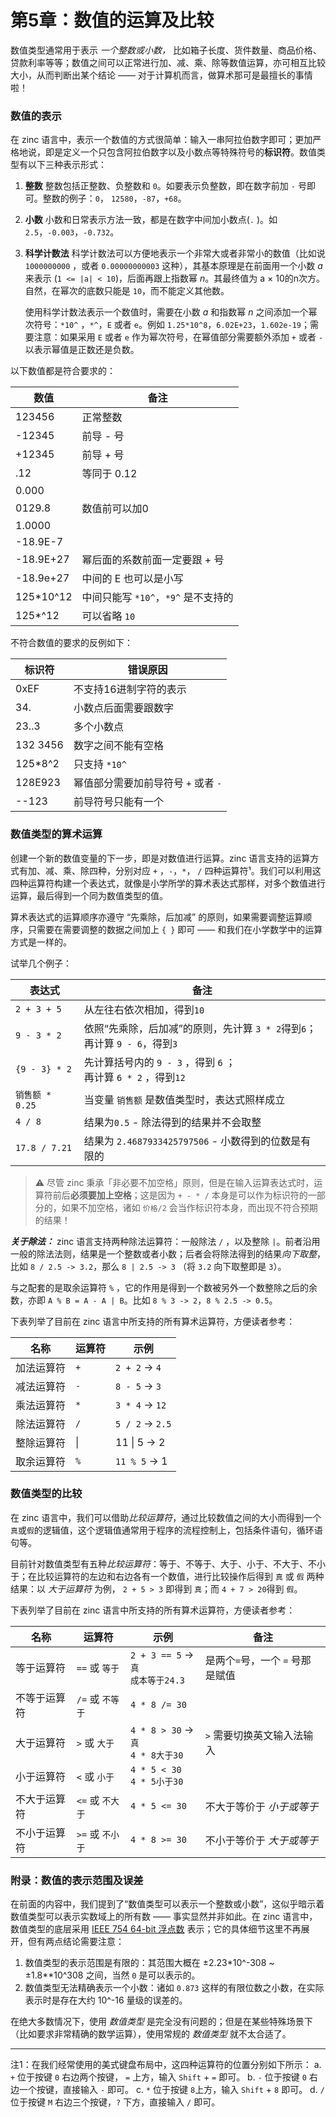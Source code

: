 # 第5章：数值的运算及比较

数值类型通常用于表示 _一个整数或小数，_ 比如箱子长度、货件数量、商品价格、贷款利率等等；数值之间可以正常进行加、减、乘、除等数值运算，亦可相互比较大小，从而判断出某个结论 —— 对于计算机而言，做算术那可是最擅长的事情啦！

### 数值的表示
在 zinc 语言中，表示一个数值的方式很简单：输入一串阿拉伯数字即可；更加严格地说，即是定义一个只包含阿拉伯数字以及小数点等特殊符号的**标识符**。数值类型有以下三种表示形式：

1) **整数**
   整数包括正整数、负整数和 `0`。如要表示负整数，即在数字前加 `-` 号即可。整数的例子：`0`， `12580`，`-87`，`+68`。

2) **小数**
   小数和日常表示方法一致，都是在数字中间加小数点(`.` )。如 `2.5`，`-0.003`，`-0.732`。

3) **科学计数法**
   科学计数法可以方便地表示一个非常大或者非常小的数值（比如说 `1000000000` ，或者 `0.00000000003` 这种），其基本原理是在前面用一个小数 _a_ 来表示 (`1 <= |a| < 10`)，后面再跟上指数幂 _n_。其最终值为 a × 10的n次方。自然，在幂次的底数只能是 `10`，而不能定义其他数。

   使用科学计数法表示一个数值时，需要在小数 _a_ 和指数幂 _n_ 之间添加一个幂次符号：`*10^` ，`*^`，`E` 或者 `e`。例如 `1.25*10^8`，`6.02E+23`，`1.602e-19`；需要注意：如果采用 `E` 或者 `e` 作为幂次符号，在幂值部分需要额外添加 `+` 或者 `-` 以表示幂值是正数还是负数。

以下数值都是符合要求的：

| 数值        | 备注                       |
| --------- | ------------------------ |
| 123456    | 正常整数                     |
| -12345    | 前导 - 号                   |
| +12345    | 前导 + 号                   |
| .12       | 等同于 0.12                 |
| 0.000     |                          |
| 0129.8    | 数值前可以加0                  |
| 1.0000    |                          |
| -18.9E-7  |                          |
| -18.9E+27 | 幂后面的系数前面一定要跟 + 号         |
| -18.9e+27 | 中间的 E 也可以是小写             |
| 125*10^12 | 中间只能写 `*10^`，`*9^` 是不支持的 |
| 125*^12   | 可以省略 `10`                |

不符合数值的要求的反例如下：

| 标识符      | 错误原因                   |
|----------|------------------------|
| 0xEF     | 不支持16进制字符的表示           |
| 34.      | 小数点后面需要跟数字             |
| 23..3    | 多个小数点                  |
| 132 3456 | 数字之间不能有空格              |
| 125*8^2  | 只支持 `*10^`             |
| 128E923  | 幂值部分需要加前导符号 `+` 或者 `-` |
| --123    | 前导符号只能有一个              |

### 数值类型的算术运算
创建一个新的数值变量的下一步，即是对数值进行运算。zinc 语言支持的运算方式有加、减、乘、除四种，分别对应 `+` ，`-`，`*`， `/`  四种运算符¹。我们可以利用这四种运算符构建一个表达式，就像是小学所学的算术表达式那样，对多个数值进行运算，最后得到一个同为数值类型的值。

算术表达式的运算顺序亦遵守 “先乘除，后加减” 的原则，如果需要调整运算顺序，只需要在需要调整的数据之间加上 `{ }` 即可 —— 和我们在小学数学中的运算方式是一样的。

试举几个例子：

| 表达式           | 备注                                                    |
|---------------|-------------------------------------------------------|
| `2 + 3 + 5`   | 从左往右依次相加，得到`10`                                       |
| `9 - 3 * 2`   | 依照“先乘除，后加减”的原则，先计算 `3 * 2`得到`6`；<br>再计算 `9 - 6`，得到`3` |
| `{9 - 3} * 2` | 先计算括号内的 `9 - 3` ，得到 `6` ；<br>再计算 `6 * 2` ，得到`12`      |
| `销售额 * 0.25`  | 当变量 `销售额` 是数值类型时，表达式照样成立                              |
| `4 / 8`       | 结果为`0.5` - 除法得到的结果并不会取整                               |
| `17.8 / 7.21` | 结果为 `2.4687933425797506`  - 小数得到的位数是有限的               |

> ⚠️ 尽管 zinc 秉承「非必要不加空格」原则，但是在输入运算表达式时，运算符前后**必须要加上空格**；这是因为 `+ - * /` 本身是可以作为标识符的一部分的，如果不加空格，诸如 `价格/2` 会当作标识符本身，而出现不符合预期的结果！

_**关于除法：**_ 
zinc 语言支持两种除法运算符：一般除法 `/` ，以及整除 `|`。前者沿用一般的除法法则，结果是一个整数或者小数；后者会将除法得到的结果*向下取整*，比如 `8 / 2.5 -> 3.2`，那么 `8 | 2.5 -> 3` （将 `3.2` 向下取整即是 `3`）。

与之配套的是取余运算符 `%` ，它的作用是得到一个数被另外一个数整除之后的余数，亦即 `A % B = A - A | B`。比如 `8 % 3 -> 2`，`8 % 2.5 -> 0.5`。

下表列举了目前在 zinc 语言中所支持的所有算术运算符，方便读者参考：

| 名称    | 运算符 | 示例               |
|-------|-----|------------------|
| 加法运算符 | `+` | `2 + 2` -> `4`   |
| 减法运算符 | `-` | `8 - 5` -> `3`   |
| 乘法运算符 | `*` | `3 * 4` -> `12`  |
| 除法运算符 | `/` | `5 / 2` -> `2.5` |
| 整除运算符 | \|  | 11 \| 5 -> 2     |
| 取余运算符 | `%` | `11 % 5` -> 1    |

### 数值类型的比较
在 zinc 语言中，我们可以借助*比较运算符*，通过比较数值之间的大小而得到一个`真`或`假`的逻辑值，这个逻辑值通常用于程序的流程控制上，包括条件语句，循环语句等。

目前针对数值类型有五种*比较运算符*：等于、不等于、大于、小于、不大于、不小于；在比较运算符的左边和右边各有一个数值，进行比较操作后得到 `真` 或 `假` 两种结果：以 _大于运算符_ 为例， `2 + 5 > 3` 即得到 `真`；而 `4 + 7 > 20`得到 `假`。

下表列举了目前在 zinc 语言中所支持的所有算术运算符，方便读者参考：

| 名称     | 运算符            | 示例                                 | 备注                   |
|--------|----------------|------------------------------------|----------------------|
| 等于运算符  | `==`  或  `等于`  | `2 + 3 == 5` -> `真` <br>`成本等于24.3` | 是两个`=`号，一个 `=` 号那是赋值 |
| 不等于运算符 | `/=`  或  `不等于` | `4 * 8 /= 30`                      |                      |
| 大于运算符  | `>` 或 `大于`     | `4 * 8 > 30` -> `真`<br>`4 * 8大于30` | `>` 需要切换英文输入法输入      |
| 小于运算符  | `<`  或  `小于`   | `4 * 5 < 30`<br>`4 * 5小于30`        |                      |
| 不大于运算符 | `<=` 或 `不大于`   | `4 * 5 <= 30`                      | 不大于等价于 _小于或等于_       |
| 不小于运算符 | `>=` 或 `不小于`   | `4 * 8 >= 30`                      | 不小于等价于 _大于或等于_       |

### 附录：数值的表示范围及误差
在前面的内容中，我们提到了“数值类型可以表示一个整数或小数”，这似乎暗示着数值类型可以表示实数域上的所有数 —— 事实显然并非如此。在 zinc 语言中，数值类型的底层采用 [IEEE 754 64-bit 浮点数](https://zh.wikipedia.org/wiki/IEEE_754) 表示；它的具体细节这里不再展开，但有两点结论需要注意：
1. 数值类型的表示范围是有限的：其范围大概在 ±2.23*10^-308 ~ ±1.8**10^308 之间，当然 `0` 是可以表示的。
2. 数值类型无法精确表示一个小数：诸如 `0.873` 这样的有限位数之小数，在实际表示时是存在大约 10^-16 量级的误差的。

在绝大多数情况下，使用 _数值类型_ 是完全没有问题的；但是在某些特殊场景下（比如要求非常精确的数学运算），使用常规的 _数值类型_ 就不太合适了。



---- 
注1：在我们经常使用的美式键盘布局中，这四种运算符的位置分别如下所示：
	a. `+`  位于按键 `0` 右边两个按键， `=` 上方，输入 `Shift` + `=` 即可。
	b. `-`  位于按键 `0` 右边一个按键，直接输入 `-` 即可。
        c. `*`  位于按键 `8`上方，输入 `Shift` + `8` 即可。
	d. `/` 位于按键 `M` 右边三个按键，`?` 下方，直接输入 `/` 即可。